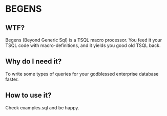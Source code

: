 # BEGENS

## WTF?

Begens (Beyond Generic Sql) is a TSQL macro processor. You feed it your TSQL code with macro-definitions, and it yields you good old TSQL back.

## Why do I need it?

To write some types of queries for your godblessed enterprise database faster.

## How to use it?

Check examples.sql and be happy.
